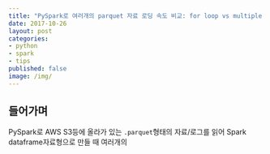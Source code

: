 ```yaml
---
title: "PySpark로 여러개의 parquet 자료 로딩 속도 비교: for loop vs multiple paths" 
date: 2017-10-26
layout: post
categories:
- python
- spark
- tips
published: false
image: /img/
---
```



## 들어가며 

PySpark로 AWS S3등에 올라가 있는 `.parquet`형태의 자료/로그를 읽어 Spark dataframe자료형으로 만들 때 여러개의 